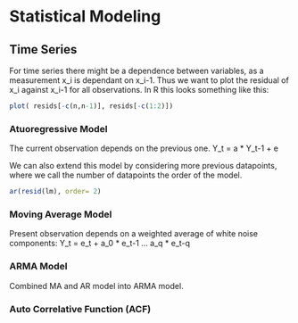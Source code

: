 # Statistical Modeling

## Time Series

For time series there might be a dependence between variables, as a measurement x_i is dependant on x_i-1. Thus we want to plot the residual of x_i against x_i-1 for all observations. In R this looks something like this:

```R
plot( resids[-c(n,n-1)], resids[-c(1:2)])
```

### Atuoregressive Model

The current observation depends on the previous one. Y_t = a * Y_t-1 + e

We can also extend this model by considering more previous datapoints, where we call the number of datapoints the order of the model.

```R
ar(resid(lm), order= 2)

````

### Moving Average Model

Present observation depends on a weighted average of white noise components: Y_t = e_t + a_0 * e_t-1 … a_q * e_t-q

### ARMA Model

Combined MA and AR model into ARMA model.

### Auto Correlative Function (ACF)
